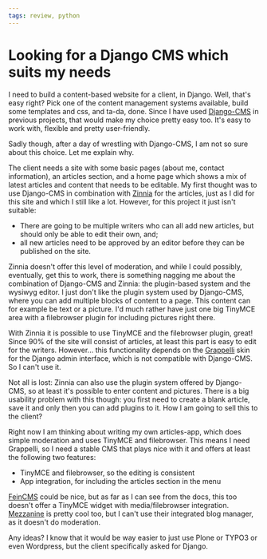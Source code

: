 ```yaml
---
tags: review, python
---
```


# Looking for a Django CMS which suits my needs
I need to build a content-based website for a client, in Django. Well, that's easy right? Pick one of the content management systems available, build some templates and css, and ta-da, done. Since I have used [Django-CMS][1] in previous projects, that would make my choice pretty easy too. It's easy to work with, flexible and pretty user-friendly.

Sadly though, after a day of wrestling with Django-CMS, I am not so sure about this choice. Let me explain why.

The client needs a site with some basic pages (about me, contact information), an articles section, and a home page which shows a mix of latest articles and content that needs to be editable. My first thought was to use Django-CMS in combination with [Zinnia][2] for the articles, just as I did for this site and which I still like a lot. However, for this project it just isn't suitable:

- There are going to be multiple writers who can all add new articles, but should only be able to edit their own, and;
- all new articles need to be approved by an editor before they can be published on the site.

Zinnia doesn't offer this level of moderation, and while I could possibly, eventually, get this to work, there is something nagging me about the combination of Django-CMS and Zinnia: the plugin-based system and the wysiwyg editor. I just don't like the plugin system used by Django-CMS, where you can add multiple blocks of content to a page. This content can for example be text or a picture. I'd much rather have just one big TinyMCE area with a filebrowser plugin for including pictures right there.

With Zinnia it is possible to use TinyMCE and the filebrowser plugin, great! Since 90% of the site will consist of articles, at least this part is easy to edit for the writers. However... this functionality depends on the [Grappelli][3] skin for the Django admin interface, which is not compatible with Django-CMS. So I can't use it.

Not all is lost: Zinnia can also use the plugin system offered by Django-CMS, so at least it's possible to enter content and pictures. There is a big usability problem with this though: you first need to create a blank article, save it and only then you can add plugins to it. How I am going to sell this to the client?

Right now I am thinking about writing my own articles-app, which does simple moderation and uses TinyMCE and filebrowser. This means I need Grappelli, so I need a stable CMS that plays nice with it and offers at least the following two features:

- TinyMCE and filebrowser, so the editing is consistent
- App integration, for including the articles section in the menu

[FeinCMS][4] could be nice, but as far as I can see from the docs, this too doesn't offer a TinyMCE widget with media/filebrowser integration. [Mezzanine][5] is pretty cool too, but I can't use their integrated blog manager, as it doesn't do moderation.

Any ideas? I know that it would be way easier to just use Plone or TYPO3 or even Wordpress, but the client specifically asked for Django.

  [1]: http://www.django-cms.org/
  [2]: https://github.com/Fantomas42/django-blog-zinnia
  [3]: http://code.google.com/p/django-grappelli/
  [4]: http://www.feinheit.ch/labs/feincms-django-cms/
  [5]: https://github.com/stephenmcd/mezzanine
